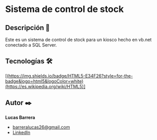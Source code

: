 # Sistema de control de stock

## Descripción 📑
Este es un sistema de control de stock para un kiosco hecho en vb.net conectado a SQL Server.

## Tecnologías 🛠
<!-- Iconos sacados de: https://github.com/hendrasob/badges/blob/master/README.md y https://github.com/alexandresanlim/Badges4-README.md-Profile -->
[[(https://img.shields.io/badge/HTML5-E34F26?style=for-the-badge&logo=html5&logoColor=white)(https://es.wikipedia.org/wiki/HTML5)]](https://img.shields.io/badge/.NET-512BD4?style=for-the-badge&logo=dotnet&logoColor=white)

## Autor ✒️
**Lucas Barrera**

* [barreralucas26@gmail.com](barreralucas26@gmail.com)
* [LinkedIn](https://www.linkedin.com/in/lucas-barrera-dev)


